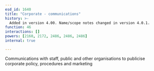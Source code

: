 ```yaml
---
esd_id: 1640
title: "Corporate - communications"
history: >-
  Added in version 4.00. Name/scope notes changed in version 4.0.1.
function: 46
interactions: []
powers: [2160, 2172, 2486, 2486, 2486]
internal: true

---
```


Communications with staff, public and other organisations to publicise corporate policy, procedures and marketing

